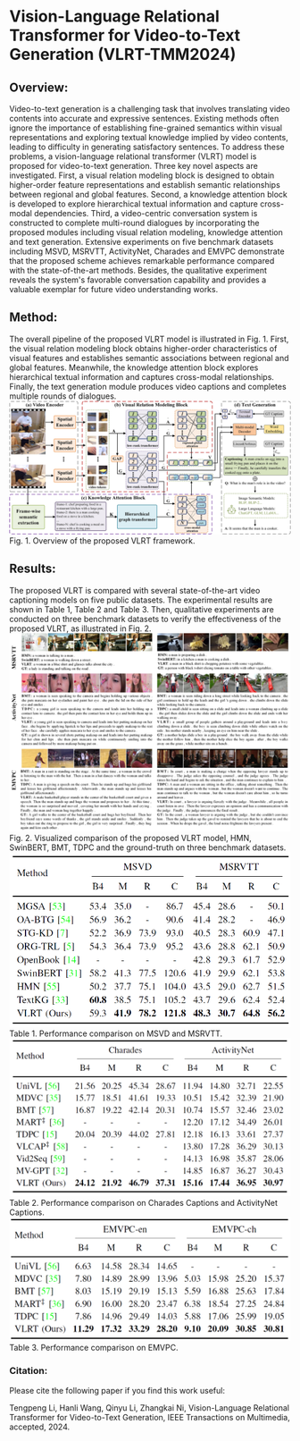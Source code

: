 # Vision-Language Relational Transformer for Video-to-Text Generation (VLRT-TMM2024)
## Overview:
Video-to-text generation is a challenging task that involves translating video contents into accurate and expressive sentences. Existing methods often ignore the importance of establishing fine-grained semantics within visual representations and exploring textual knowledge implied by video contents, leading to difficulty in generating satisfactory sentences. To address these problems, a vision-language relational transformer (VLRT) model is proposed for video-to-text generation. Three key novel aspects are investigated. First, a visual relation modeling block is designed to obtain higher-order feature representations and establish semantic relationships between regional and global features. Second, a knowledge attention block is developed to explore hierarchical textual information and capture cross-modal dependencies. Third, a video-centric conversation system is constructed to complete multi-round dialogues by incorporating the proposed modules including visual relation modeling, knowledge attention and text generation. Extensive experiments on five benchmark datasets including MSVD, MSRVTT, ActivityNet, Charades and EMVPC demonstrate that the proposed scheme achieves remarkable performance compared with the state-of-the-art methods. Besides, the qualitative experiment reveals the system's favorable conversation capability and provides a valuable exemplar for future video understanding works.
## Method:
The overall pipeline of the proposed VLRT model is illustrated in Fig. 1. First, the visual relation modeling block obtains higher-order characteristics of visual features and establishes semantic associations between regional and global features. Meanwhile, the knowledge attention block explores hierarchical textual information and captures cross-modal relationships. Finally, the text generation module produces video captions and completes multiple rounds of dialogues.
![pipeline](https://github.com/Tongji-MIC-Lab/VLRT/blob/main/maps/fig1.jpg)
Fig. 1. Overview of the proposed VLRT framework.
## Results:
The proposed VLRT is compared with several state-of-the-art video captioning models on five public datasets. The experimental results are shown in Table 1, Table 2 and Table 3. Then, qualitative experiments are conducted on three benchmark datasets to verify the effectiveness of the proposed VLRT, as illustrated in Fig. 2. 
![pipeline](https://github.com/Tongji-MIC-Lab/VLRT/blob/main/maps/fig4.jpg)
Fig. 2. Visualized comparison of the proposed VLRT model, HMN, SwinBERT, BMT, TDPC and the ground-truth on three benchmark datasets.
![pipeline](https://github.com/Tongji-MIC-Lab/VLRT/blob/main/maps/table1.png)
Table 1. Performance comparison on MSVD and MSRVTT.
![pipeline](https://github.com/Tongji-MIC-Lab/VLRT/blob/main/maps/table2.png)
Table 2. Performance comparison on Charades Captions and ActivityNet Captions.
![pipeline](https://github.com/Tongji-MIC-Lab/VLRT/blob/main/maps/table3.png)
Table 3. Performance comparison on EMVPC.

### Citation:

Please cite the following paper if you find this work useful:

Tengpeng Li, Hanli Wang, Qinyu Li, Zhangkai Ni, Vision-Language Relational Transformer for Video-to-Text Generation, IEEE Transactions on Multimedia, accepted, 2024.

